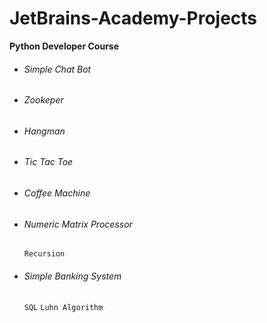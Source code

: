 # JetBrains-Academy-Projects
**Python Developer Course**

- ###### Simple Chat Bot
- ###### Zookeper
- ###### Hangman
- ###### Tic Tac Toe
- ###### Coffee Machine
- ###### Numeric Matrix Processor

  `Recursion`

- ###### Simple Banking System

  `SQL`
  `Luhn Algorithm`
